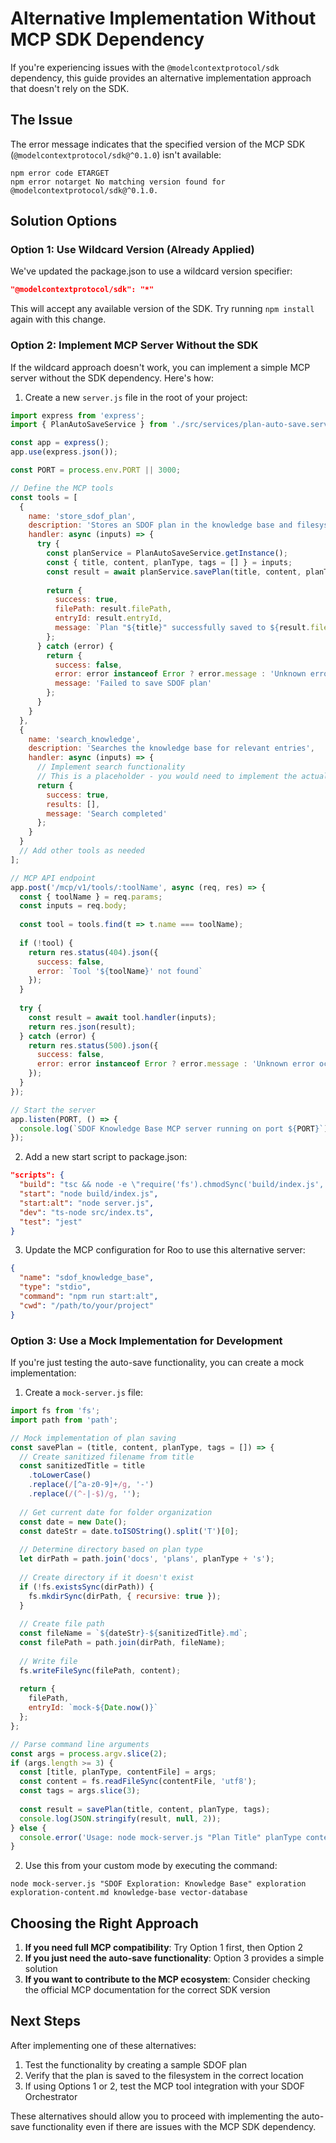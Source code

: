# Alternative Implementation Without MCP SDK Dependency

If you're experiencing issues with the `@modelcontextprotocol/sdk` dependency, this guide provides an alternative implementation approach that doesn't rely on the SDK.

## The Issue

The error message indicates that the specified version of the MCP SDK (`@modelcontextprotocol/sdk@^0.1.0`) isn't available:

```
npm error code ETARGET
npm error notarget No matching version found for @modelcontextprotocol/sdk@^0.1.0.
```

## Solution Options

### Option 1: Use Wildcard Version (Already Applied)

We've updated the package.json to use a wildcard version specifier:

```json
"@modelcontextprotocol/sdk": "*"
```

This will accept any available version of the SDK. Try running `npm install` again with this change.

### Option 2: Implement MCP Server Without the SDK

If the wildcard approach doesn't work, you can implement a simple MCP server without the SDK dependency. Here's how:

1. Create a new `server.js` file in the root of your project:

```javascript
import express from 'express';
import { PlanAutoSaveService } from './src/services/plan-auto-save.service.js';

const app = express();
app.use(express.json());

const PORT = process.env.PORT || 3000;

// Define the MCP tools
const tools = [
  {
    name: 'store_sdof_plan',
    description: 'Stores an SDOF plan in the knowledge base and filesystem',
    handler: async (inputs) => {
      try {
        const planService = PlanAutoSaveService.getInstance();
        const { title, content, planType, tags = [] } = inputs;
        const result = await planService.savePlan(title, content, planType, tags);
        
        return {
          success: true,
          filePath: result.filePath,
          entryId: result.entryId,
          message: `Plan "${title}" successfully saved to ${result.filePath} and knowledge base`
        };
      } catch (error) {
        return {
          success: false,
          error: error instanceof Error ? error.message : 'Unknown error occurred',
          message: 'Failed to save SDOF plan'
        };
      }
    }
  },
  {
    name: 'search_knowledge',
    description: 'Searches the knowledge base for relevant entries',
    handler: async (inputs) => {
      // Implement search functionality
      // This is a placeholder - you would need to implement the actual search logic
      return {
        success: true,
        results: [],
        message: 'Search completed'
      };
    }
  }
  // Add other tools as needed
];

// MCP API endpoint
app.post('/mcp/v1/tools/:toolName', async (req, res) => {
  const { toolName } = req.params;
  const inputs = req.body;
  
  const tool = tools.find(t => t.name === toolName);
  
  if (!tool) {
    return res.status(404).json({
      success: false,
      error: `Tool '${toolName}' not found`
    });
  }
  
  try {
    const result = await tool.handler(inputs);
    return res.json(result);
  } catch (error) {
    return res.status(500).json({
      success: false,
      error: error instanceof Error ? error.message : 'Unknown error occurred'
    });
  }
});

// Start the server
app.listen(PORT, () => {
  console.log(`SDOF Knowledge Base MCP server running on port ${PORT}`);
});
```

2. Add a new start script to package.json:

```json
"scripts": {
  "build": "tsc && node -e \"require('fs').chmodSync('build/index.js', '755')\"",
  "start": "node build/index.js",
  "start:alt": "node server.js",
  "dev": "ts-node src/index.ts",
  "test": "jest"
}
```

3. Update the MCP configuration for Roo to use this alternative server:

```json
{
  "name": "sdof_knowledge_base",
  "type": "stdio",
  "command": "npm run start:alt",
  "cwd": "/path/to/your/project"
}
```

### Option 3: Use a Mock Implementation for Development

If you're just testing the auto-save functionality, you can create a mock implementation:

1. Create a `mock-server.js` file:

```javascript
import fs from 'fs';
import path from 'path';

// Mock implementation of plan saving
const savePlan = (title, content, planType, tags = []) => {
  // Create sanitized filename from title
  const sanitizedTitle = title
    .toLowerCase()
    .replace(/[^a-z0-9]+/g, '-')
    .replace(/(^-|-$)/g, '');
  
  // Get current date for folder organization
  const date = new Date();
  const dateStr = date.toISOString().split('T')[0];
  
  // Determine directory based on plan type
  let dirPath = path.join('docs', 'plans', planType + 's');
  
  // Create directory if it doesn't exist
  if (!fs.existsSync(dirPath)) {
    fs.mkdirSync(dirPath, { recursive: true });
  }
  
  // Create file path
  const fileName = `${dateStr}-${sanitizedTitle}.md`;
  const filePath = path.join(dirPath, fileName);
  
  // Write file
  fs.writeFileSync(filePath, content);
  
  return {
    filePath,
    entryId: `mock-${Date.now()}`
  };
};

// Parse command line arguments
const args = process.argv.slice(2);
if (args.length >= 3) {
  const [title, planType, contentFile] = args;
  const content = fs.readFileSync(contentFile, 'utf8');
  const tags = args.slice(3);
  
  const result = savePlan(title, content, planType, tags);
  console.log(JSON.stringify(result, null, 2));
} else {
  console.error('Usage: node mock-server.js "Plan Title" planType contentFile.md [tag1 tag2 ...]');
}
```

2. Use this from your custom mode by executing the command:

```
node mock-server.js "SDOF Exploration: Knowledge Base" exploration exploration-content.md knowledge-base vector-database
```

## Choosing the Right Approach

1. **If you need full MCP compatibility**: Try Option 1 first, then Option 2
2. **If you just need the auto-save functionality**: Option 3 provides a simple solution
3. **If you want to contribute to the MCP ecosystem**: Consider checking the official MCP documentation for the correct SDK version

## Next Steps

After implementing one of these alternatives:

1. Test the functionality by creating a sample SDOF plan
2. Verify that the plan is saved to the filesystem in the correct location
3. If using Options 1 or 2, test the MCP tool integration with your SDOF Orchestrator

These alternatives should allow you to proceed with implementing the auto-save functionality even if there are issues with the MCP SDK dependency.